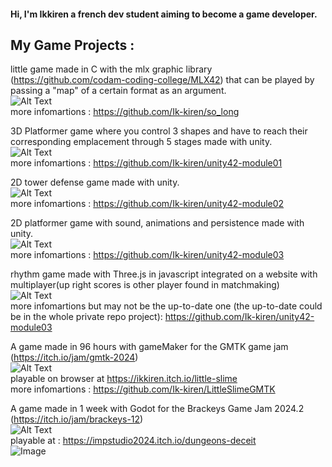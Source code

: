 <h4>Hi, I'm Ikkiren a french dev student aiming to become a game developer.</h4>

<h2>My Game Projects :</h2>  

little game made in C with the mlx graphic library (https://github.com/codam-coding-college/MLX42) that can be played by passing a "map" of a certain format as an argument.  
![Alt Text](https://media0.giphy.com/media/v1.Y2lkPTc5MGI3NjExbTczemg2ZDBlZXhxd2JkYW9naWZhZnhpcXd4ZDl2Y2YxaTMzcjFsMSZlcD12MV9pbnRlcm5hbF9naWZfYnlfaWQmY3Q9Zw/6ZhFRdgVDf97rc8q9Z/giphy.gif)  
more infomartions : https://github.com/Ik-kiren/so_long  
  
3D Platformer game where you control 3 shapes and have to reach their corresponding emplacement through 5 stages made with unity.  
![Alt Text](https://media4.giphy.com/media/v1.Y2lkPTc5MGI3NjExcDFlNGQwdWZidndhbDFqeGhlMXU2M3RxNG9pZm9pbDUwZjlxNjg0ZCZlcD12MV9pbnRlcm5hbF9naWZfYnlfaWQmY3Q9Zw/KFKmXV5BDYXQkjvWrq/giphy.gif)  
more infomartions : https://github.com/Ik-kiren/unity42-module01  

2D tower defense game made with unity.  
![Alt Text](https://media3.giphy.com/media/v1.Y2lkPTc5MGI3NjExNGQwdjc1YzI2cGRnb2l1ZTNpd2ZjdDE0MnpqMGJiMXFoMXphaWJtNSZlcD12MV9pbnRlcm5hbF9naWZfYnlfaWQmY3Q9Zw/5Z22VhE2b1UXWJMYEF/giphy.gif)  
more infomartions : https://github.com/Ik-kiren/unity42-module02  

2D platformer game with sound, animations and persistence made with unity.  
![Alt Text](https://media0.giphy.com/media/v1.Y2lkPTc5MGI3NjExYWJrdHpsc3V4emw0bGV5N2czNWJmMzFuaXpiNjRkcG9za2k4ZzBoeCZlcD12MV9pbnRlcm5hbF9naWZfYnlfaWQmY3Q9Zw/zefzBNf6gD7BFalcg0/giphy.gif)  
more infomartions : https://github.com/Ik-kiren/unity42-module03  

rhythm game made with Three.js in javascript integrated on a website with multiplayer(up right scores is other player found in matchmaking)  
![Alt Text](https://media3.giphy.com/media/v1.Y2lkPTc5MGI3NjExOWNiYXZzYmdjbXkyMDZuenBuZW53ZHVybWtnZHI5c200c2M5NGVucCZlcD12MV9pbnRlcm5hbF9naWZfYnlfaWQmY3Q9Zw/pjRRXJiSHcvT78pxLl/giphy.webp)  
more infomartions but may not be the up-to-date one (the up-to-date could be in the whole private repo project): [https://github.com/Ik-kiren/unity42-module03 ](https://github.com/Ik-kiren/TranscendanceGame)

A game made in 96 hours with gameMaker for the GMTK game jam (https://itch.io/jam/gmtk-2024)  
![Alt Text](https://media3.giphy.com/media/v1.Y2lkPTc5MGI3NjExeXhodGpzOTBhcHkxMHhybXVtYTYwanN1YzZycW9hZ3BuNmN0dTNxNSZlcD12MV9pbnRlcm5hbF9naWZfYnlfaWQmY3Q9Zw/SZQqXAbfBaraRc4wKf/giphy.gif)  
playable on browser at https://ikkiren.itch.io/little-slime  
more infomartions : https://github.com/Ik-kiren/LittleSlimeGMTK

A game made in 1 week with Godot for the Brackeys Game Jam 2024.2 (https://itch.io/jam/brackeys-12)  
![Alt Text](https://media3.giphy.com/media/v1.Y2lkPTc5MGI3NjExenR3b281aGcyM2tzbW44dTJhdDl4dGwxa21wY2NtZnd1cW1nYnBzeSZlcD12MV9pbnRlcm5hbF9naWZfYnlfaWQmY3Q9Zw/aZdC9Hrj7d1u41Fq8r/giphy.webp)  
playable at : https://impstudio2024.itch.io/dungeons-deceit  
![Image](https://media1.giphy.com/media/v1.Y2lkPTc5MGI3NjExaGxibjVoYXpvMTlwaG8zcDM3cGJ2bTduNzh1NnN2emk1NWJqdmd6OSZlcD12MV9pbnRlcm5hbF9naWZfYnlfaWQmY3Q9Zw/Y2ZOP6XmFsP730KhIb/giphy.gif)  
